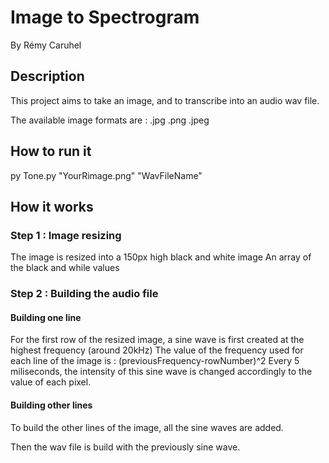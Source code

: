 # Image to Spectrogram

By Rémy Caruhel

## Description 

This project aims to take an image, and to transcribe into an audio wav file.

The available image formats are : 
.jpg
.png
.jpeg

## How to run it

py Tone.py "YourRimage.png" "WavFileName"

## How it works

### Step 1 : Image resizing

The image is resized into a 150px high black and white image
An array of the black and while values

### Step 2 : Building the audio file

#### Building one line

For the first row of the resized image, a sine wave is first created at the highest frequency (around 20kHz) 
The value of the frequency used for each line of the image is : (previousFrequency-rowNumber)^2
Every 5 miliseconds, the intensity of this sine wave is changed accordingly to the value of each pixel.


#### Building other lines

To build the other lines of the image, all the sine waves are added.

Then the wav file is build with the previously sine wave.
